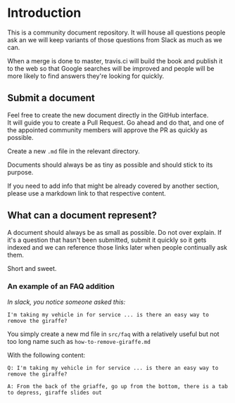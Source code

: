 # Introduction

This is a community document repository. It will house all questions people ask an we will keep variants of those questions from Slack as much as we can.

When a merge is done to master, travis.ci will build the book and publish it to the web so that Google searches will be improved and people will be more likely to find answers they're looking for quickly.

## Submit a document

Feel free to create the new document directly in the GitHub interface.  
It will guide you to create a Pull Request.  Go ahead and do that, and one of the appointed community members will approve the PR as quickly as possible.

Create a new `.md` file in the relevant directory.

Documents should always be as tiny as possible and should stick to its purpose.

If you need to add info that might be already covered by another section, please use a markdown link to that respective content.

## What can a document represent?

A document should always be as small as possible. Do not over explain. If it's a question that hasn't been submitted, submit it quickly so it gets indexed and we can reference those links later when people continually ask them.

Short and sweet.

### An example of an FAQ addition

_In slack, you notice someone asked this:_

```text
I'm taking my vehicle in for service ... is there an easy way to remove the giraffe?
```

You simply create a new md file in `src/faq` with a relatively useful but not too long name such as `how-to-remove-giraffe.md`

With the following content:

```text
Q: I'm taking my vehicle in for service ... is there an easy way to remove the giraffe?

A: From the back of the griaffe, go up from the bottom, there is a tab to depress, giraffe slides out
```

